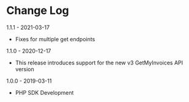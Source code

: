 # Change Log
1.1.1 - 2021-03-17
- Fixes for multiple get endpoints
  
1.1.0 - 2020-12-17
- This release introduces support for the new v3 GetMyInvoices API version

1.0.0 - 2019-03-11
- PHP SDK Development